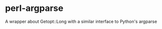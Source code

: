 perl-argparse
=============

A wrapper about Getopt::Long with a similar interface to Python's argparse
